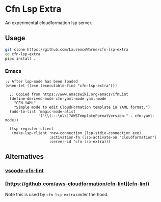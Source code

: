 # Cfn Lsp Extra

<!-- [![Python Version](https://img.shields.io/pypi/pyversions/cfn-lsp-extra)][python version] -->

An experimental cloudformation lsp server.


## Usage

```bash
git clone https://github.com/LaurenceWarne/cfn-lsp-extra
cd cfn-lsp-extra
pipx install .
```

### Emacs

```elisp
;; After lsp-mode has been loaded
(when-let ((exe (executable-find "cfn-lsp-extra")))

  ;; Copied from https://www.emacswiki.org/emacs/CfnLint
  (define-derived-mode cfn-yaml-mode yaml-mode
    "CFN-YAML"
    "Simple mode to edit CloudFormation template in YAML format.")
  (add-to-list 'magic-mode-alist
               '("\\(---\n\\)?AWSTemplateFormatVersion:" . cfn-yaml-mode))

  (lsp-register-client
   (make-lsp-client :new-connection (lsp-stdio-connection exe)
                    :activation-fn (lsp-activate-on "cloudformation")
                    :server-id 'cfn-lsp-extra)))
```

## Alternatives

### [vscode-cfn-lint](https://github.com/aws-cloudformation/cfn-lint-visual-studio-code)

### [https://github.com/aws-cloudformation/cfn-lint](cfn-lint)

Note this is used by `cfn-lsp-extra` under the hood.

